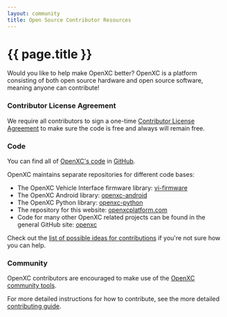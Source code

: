 ```yaml
---
layout: community
title: Open Source Contributor Resources
---
```


<div class="page-header">
    <h1>{{ page.title }}</h1>
</div>

Would you like to help make OpenXC better? OpenXC is a platform consisting of
both open source hardware and open source software, meaning anyone can
contribute!

### Contributor License Agreement

We require all contributors to sign a one-time [Contributor License
Agreement](../contributor-license-agreement.html) to make sure the code is free
and always will remain free.

### Code

You can find all of [OpenXC's code](http://github.com/openxc) in
[GitHub](http://github.com).

OpenXC maintains separate repositories for different code bases:

* The OpenXC Vehicle Interface firmware library: [vi-firmware](http://github.com/openxc/vi-firmware)
* The OpenXC Android library: [openxc-android](http://github.com/openxc/openxc-android)
* The OpenXC Python library: [openxc-python](http://github.com/openxc/openxc-python)
* The repository for this website: [openxcplatform.com](http://github.com/openxc/openxcplatform.com)
* Code for many other OpenXC related projects can be found in the general GitHub site: [openxc](http://github.com/openxc)

Check out the [list of possible ideas for
contributions](https://github.com/openxc/openxcplatform.com/wiki/First-Contribution-Ideas)
if you're not sure how you can help.

### Community

OpenXC contributors are encouraged to make use of the [OpenXC community tools](../overview/discuss.html).

For more detailed instructions for how to contribute, see the more detailed [contributing guide](/contributors/guide.html).
